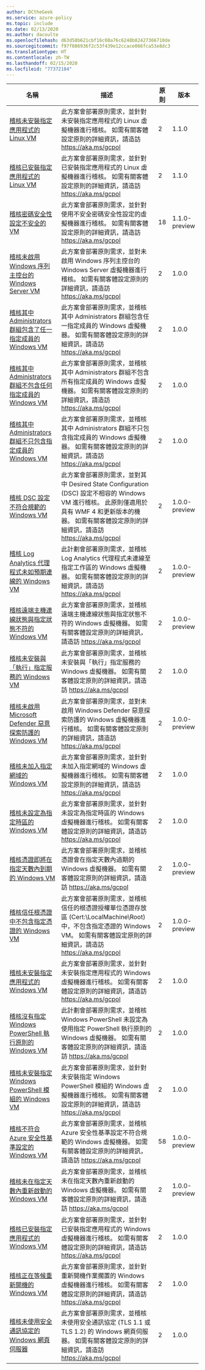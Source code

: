 ```yaml
---
author: DCtheGeek
ms.service: azure-policy
ms.topic: include
ms.date: 02/13/2020
ms.author: dacoulte
ms.openlocfilehash: d63d58b621cbf16c08a76c6248b82427366710de
ms.sourcegitcommit: f97f086936f2c53f439e12ccace066fca53e8dc3
ms.translationtype: HT
ms.contentlocale: zh-TW
ms.lasthandoff: 02/15/2020
ms.locfileid: "77372184"
---
```

|名稱 |描述 |原則 |版本 |
|---|---|---|---|
|[稽核未安裝指定應用程式的 Linux VM](https://github.com/Azure/azure-policy/blob/master/built-in-policies/policySetDefinitions/Guest%20Configuration/GuestConfiguration_InstalledApplicationLinux.json) |此方案會部署原則需求，並針對未安裝指定應用程式的 Linux 虛擬機器進行稽核。 如需有關客體設定原則的詳細資訊，請造訪 https://aka.ms/gcpol |2 |1.1.0 |
|[稽核已安裝指定應用程式的 Linux VM](https://github.com/Azure/azure-policy/blob/master/built-in-policies/policySetDefinitions/Guest%20Configuration/GuestConfiguration_NotInstalledApplicationLinux.json) |此方案會部署原則需求，並針對已安裝指定應用程式的 Linux 虛擬機器進行稽核。 如需有關客體設定原則的詳細資訊，請造訪 https://aka.ms/gcpol |2 |1.1.0 |
|[稽核密碼安全性設定不安全的 VM](https://github.com/Azure/azure-policy/blob/master/built-in-policies/policySetDefinitions/Guest%20Configuration/GuestConfiguration_WindowsPasswordSettings.json) |此方案會部署原則需求，並針對使用不安全密碼安全性設定的虛擬機器進行稽核。 如需有關客體設定原則的詳細資訊，請造訪 https://aka.ms/gcpol |18 |1.1.0-preview |
|[稽核未啟用 Windows 序列主控台的 Windows Server VM](https://github.com/Azure/azure-policy/blob/master/built-in-policies/policySetDefinitions/Guest%20Configuration/GuestConfiguration_WindowsSerialConsole.json) |此方案會部署原則需求，並對未啟用 Windows 序列主控台的 Windows Server 虛擬機器進行稽核。 如需有關客體設定原則的詳細資訊，請造訪 https://aka.ms/gcpol |2 |1.0.0 |
|[稽核其中 Administrators 群組包含了任一指定成員的 Windows VM](https://github.com/Azure/azure-policy/blob/master/built-in-policies/policySetDefinitions/Guest%20Configuration/GuestConfiguration_AdministratorsGroupMembersToExclude.json) |此方案會部署原則需求，並稽核其中 Administrators 群組包含任一指定成員的 Windows 虛擬機器。 如需有關客體設定原則的詳細資訊，請造訪 https://aka.ms/gcpol |2 |1.0.0 |
|[稽核其中 Administrators 群組不包含任何指定成員的 Windows VM](https://github.com/Azure/azure-policy/blob/master/built-in-policies/policySetDefinitions/Guest%20Configuration/GuestConfiguration_AdministratorsGroupMembersToInclude.json) |此方案會部署原則需求，並稽核其中 Administrators 群組不包含所有指定成員的 Windows 虛擬機器。 如需有關客體設定原則的詳細資訊，請造訪 https://aka.ms/gcpol |2 |1.0.0 |
|[稽核其中 Administrators 群組不只包含指定成員的 Windows VM](https://github.com/Azure/azure-policy/blob/master/built-in-policies/policySetDefinitions/Guest%20Configuration/GuestConfiguration_AdministratorsGroupMembers.json) |此方案會部署原則需求，並稽核其中 Administrators 群組不只包含指定成員的 Windows 虛擬機器。 如需有關客體設定原則的詳細資訊，請造訪 https://aka.ms/gcpol |2 |1.0.0 |
|[稽核 DSC 設定不符合規範的 Windows VM](https://github.com/Azure/azure-policy/blob/master/built-in-policies/policySetDefinitions/Guest%20Configuration/GuestConfiguration_WindowsDscConfiguration.json) |此方案會部署原則需求，並對其中 Desired State Configuration (DSC) 設定不相容的 Windows VM 進行稽核。 此原則僅適用於具有 WMF 4 和更新版本的機器。 如需有關客體設定原則的詳細資訊，請造訪 https://aka.ms/gcpol |2 |1.0.0-preview |
|[稽核 Log Analytics 代理程式未如預期連線的 Windows VM](https://github.com/Azure/azure-policy/blob/master/built-in-policies/policySetDefinitions/Guest%20Configuration/GuestConfiguration_WindowsLogAnalyticsAgentConnection.json) |此計劃會部署原則需求，並稽核 Log Analytics 代理程式未連線至指定工作區的 Windows 虛擬機器。 如需有關客體設定原則的詳細資訊，請造訪 https://aka.ms/gcpol |2 |1.0.0-preview |
|[稽核遠端主機連線狀態與指定狀態不符的 Windows VM](https://github.com/Azure/azure-policy/blob/master/built-in-policies/policySetDefinitions/Guest%20Configuration/GuestConfiguration_WindowsRemoteConnection.json) |此方案會部署原則需求，並稽核遠端主機連線狀態與指定狀態不符的 Windows 虛擬機器。 如需有關客體設定原則的詳細資訊，請造訪 https://aka.ms/gcpol |2 |1.0.0-preview |
|[稽核未安裝與「執行」指定服務的 Windows VM](https://github.com/Azure/azure-policy/blob/master/built-in-policies/policySetDefinitions/Guest%20Configuration/GuestConfiguration_WindowsServiceStatus.json) |此方案會部署原則需求，並稽核未安裝與「執行」指定服務的 Windows 虛擬機器。 如需有關客體設定原則的詳細資訊，請造訪 https://aka.ms/gcpol |2 |1.0.0 |
|[稽核未啟用 Microsoft Defender 惡意探索防護的 Windows VM](https://github.com/Azure/azure-policy/blob/master/built-in-policies/policySetDefinitions/Guest%20Configuration/GuestConfiguration_WindowsDefenderExploitGuard.json) |此方案會部署原則需求，並對未啟用 Windows Defender 惡意探索防護的 Windows 虛擬機器進行稽核。 如需有關客體設定原則的詳細資訊，請造訪 https://aka.ms/gcpol |2 |1.0.0-preview |
|[稽核未加入指定網域的 Windows VM](https://github.com/Azure/azure-policy/blob/master/built-in-policies/policySetDefinitions/Guest%20Configuration/GuestConfiguration_WindowsDomainMembership.json) |此方案會部署原則需求，並針對未加入指定網域的 Windows 虛擬機器進行稽核。 如需有關客體設定原則的詳細資訊，請造訪 https://aka.ms/gcpol |2 |1.0.0 |
|[稽核未設定為指定時區的 Windows VM](https://github.com/Azure/azure-policy/blob/master/built-in-policies/policySetDefinitions/Guest%20Configuration/GuestConfiguration_WindowsTimeZone.json) |此方案會部署原則需求，並針對未設定為指定時區的 Windows 虛擬機器進行稽核。 如需有關客體設定原則的詳細資訊，請造訪 https://aka.ms/gcpol |2 |1.0.0 |
|[稽核憑證即將在指定天數內到期的 Windows VM](https://github.com/Azure/azure-policy/blob/master/built-in-policies/policySetDefinitions/Guest%20Configuration/GuestConfiguration_CertificateExpiration.json) |此方案會部署原則需求，並稽核憑證會在指定天數內過期的 Windows 虛擬機器。 如需有關客體設定原則的詳細資訊，請造訪 https://aka.ms/gcpol |2 |1.0.0-preview |
|[稽核信任根憑證中不包含指定憑證的 Windows VM](https://github.com/Azure/azure-policy/blob/master/built-in-policies/policySetDefinitions/Guest%20Configuration/GuestConfiguration_WindowsCertificateInTrustedRoot.json) |此方案會部署原則需求，並稽核信任的根憑證授權單位憑證存放區 (Cert:\LocalMachine\Root) 中，不包含指定憑證的 Windows VM。 如需有關客體設定原則的詳細資訊，請造訪 https://aka.ms/gcpol |2 |1.0.0-preview |
|[稽核未安裝指定應用程式的 Windows VM](https://github.com/Azure/azure-policy/blob/master/built-in-policies/policySetDefinitions/Guest%20Configuration/GuestConfiguration_InstalledApp.json) |此方案會部署原則需求，並針對未安裝指定應用程式的 Windows 虛擬機器進行稽核。 如需有關客體設定原則的詳細資訊，請造訪 https://aka.ms/gcpol |2 |1.0.0 |
|[稽核沒有指定 Windows PowerShell 執行原則的 Windows VM](https://github.com/Azure/azure-policy/blob/master/built-in-policies/policySetDefinitions/Guest%20Configuration/GuestConfiguration_WindowsPowerShellExecutionPolicy.json) |此計劃會部署原則需求，並稽核 Windows PowerShell 未設定為使用指定 PowerShell 執行原則的 Windows 虛擬機器。 如需有關客體設定原則的詳細資訊，請造訪 https://aka.ms/gcpol |2 |1.0.0 |
|[稽核未安裝指定 Windows PowerShell 模組的 Windows VM](https://github.com/Azure/azure-policy/blob/master/built-in-policies/policySetDefinitions/Guest%20Configuration/GuestConfiguration_WindowsPowerShellModules.json) |此方案會部署原則需求，並針對未安裝指定 Windows PowerShell 模組的 Windows 虛擬機器進行稽核。 如需有關客體設定原則的詳細資訊，請造訪 https://aka.ms/gcpol |2 |1.0.0 |
|[稽核不符合 Azure 安全性基準設定的 Windows VM](https://github.com/Azure/azure-policy/blob/master/built-in-policies/policySetDefinitions/Guest%20Configuration/GuestConfiguration_AzureBaseline.json) |此方案會部署原則需求，並稽核 Azure 安全性基準設定不符合規範的 Windows 虛擬機器。 如需有關客體設定原則的詳細資訊，請造訪 https://aka.ms/gcpol |58 |1.0.0-preview |
|[稽核未在指定天數內重新啟動的 Windows VM](https://github.com/Azure/azure-policy/blob/master/built-in-policies/policySetDefinitions/Guest%20Configuration/GuestConfiguration_MachineLastBootUpTime.json) |此方案會部署原則需求，並稽核未在指定天數內重新啟動的 Windows 虛擬機器。 如需有關客體設定原則的詳細資訊，請造訪 https://aka.ms/gcpol |2 |1.0.0-preview |
|[稽核已安裝指定應用程式的 Windows VM](https://github.com/Azure/azure-policy/blob/master/built-in-policies/policySetDefinitions/Guest%20Configuration/GuestConfiguration_NotInstalledApp.json) |此方案會部署原則需求，並針對已安裝指定應用程式的 Windows 虛擬機器進行稽核。 如需有關客體設定原則的詳細資訊，請造訪 https://aka.ms/gcpol |2 |1.0.0 |
|[稽核正在等候重新開機的 Windows VM](https://github.com/Azure/azure-policy/blob/master/built-in-policies/policySetDefinitions/Guest%20Configuration/GuestConfiguration_WindowsPendingReboot.json) |此方案會部署原則需求，並針對重新開機作業擱置的 Windows 虛擬機器進行稽核。 如需有關客體設定原則的詳細資訊，請造訪 https://aka.ms/gcpol |2 |1.0.0 |
|[稽核未使用安全通訊協定的 Windows 網頁伺服器](https://github.com/Azure/azure-policy/blob/master/built-in-policies/policySetDefinitions/Guest%20Configuration/GuestConfiguration_TLS.json) |此方案會部署原則需求，並稽核未使用安全通訊協定 (TLS 1.1 或 TLS 1.2) 的 Windows 網頁伺服器。 如需有關客體設定原則的詳細資訊，請造訪 https://aka.ms/gcpol |2 |1.0.0 |
